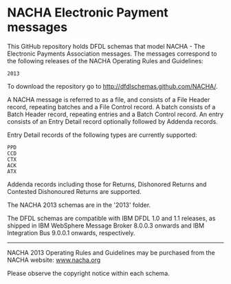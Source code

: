 NACHA Electronic Payment messages
=================================

This GitHub repository holds DFDL schemas that model NACHA - The Electronic Payments Association messages.
The messages correspond to the following releases of the NACHA Operating Rules and Guidelines:

    2013

To download the repository go to http://dfdlschemas.github.com/NACHA/.

A NACHA message is referred to as a file, and consists of a File Header record, repeating batches and a File Control record.
A batch consists of a Batch Header record, repeating entries and a Batch Control record.
An entry consists of an Entry Detail record optionally followed by Addenda records.

Entry Detail records of the following types are currently supported:

    PPD
    CCD
    CTX
    ACK
    ATX

Addenda records including those for Returns, Dishonored Returns and Contested Dishonoured Returns are supported.

The NACHA 2013 schemas are in the '2013' folder.

The DFDL schemas are compatible with IBM DFDL 1.0 and 1.1 releases, as shipped in IBM WebSphere Message Broker 8.0.0.3 onwards and IBM Integration Bus 9.0.0.1 onwards, respectively.

----------------
NACHA 2013 Operating Rules and Guidelines may be purchased from the NACHA website: www.nacha.org

Please observe the copyright notice within each schema.

